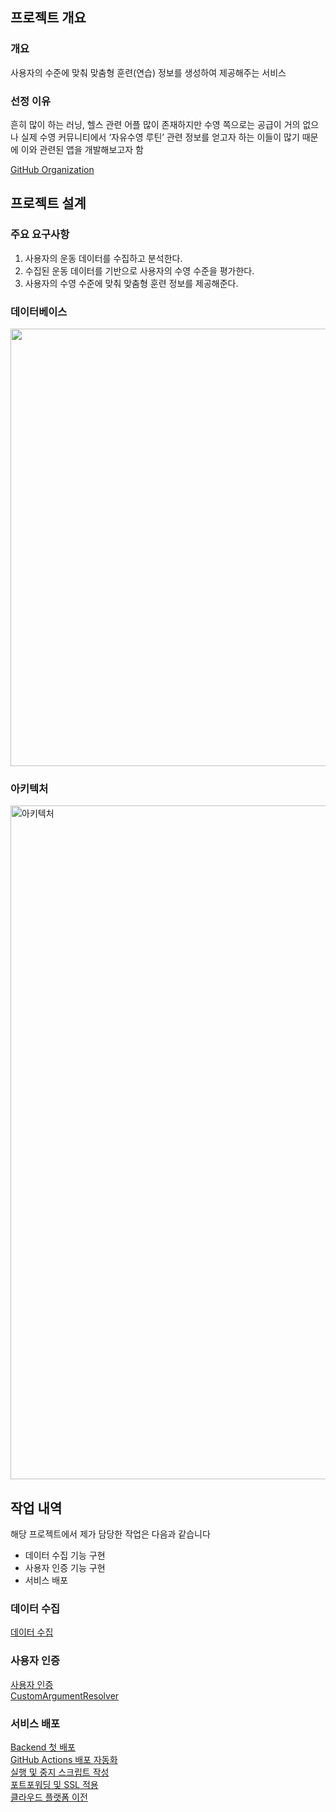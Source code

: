 ## 프로젝트 개요

### 개요

사용자의 수준에 맞춰 맞춤형 훈련(연습) 정보를 생성하여 제공해주는 서비스

### 선정 이유

흔히 많이 하는 러닝, 헬스 관련 어플 많이 존재하지만 수영 쪽으로는 공급이 거의 없으나 실제 수영 커뮤니티에서 ‘자유수영 루틴’ 관련 정보를 얻고자 하는 이들이 많기 때문에 이와 관련된 앱을 개발해보고자 함

[GitHub Organization](https://github.com/SwimmingTutor)

## 프로젝트 설계

### 주요 요구사항

1. 사용자의 운동 데이터를 수집하고 분석한다.
2. 수집된 운동 데이터를 기반으로 사용자의 수영 수준을 평가한다.
3. 사용자의 수영 수준에 맞춰 맞춤형 훈련 정보를 제공해준다.

### 데이터베이스

<img src="https://github.com/user-attachments/assets/f0178f29-2187-4aa0-ac2a-b778a09d9641" width="700">

### 아키텍처
<img width="1078" alt="아키텍처" src="https://github.com/user-attachments/assets/4d69f78d-a120-4223-b026-143fc53861c5">

## 작업 내역
해당 프로젝트에서 제가 담당한 작업은 다음과 같습니다
- 데이터 수집 기능 구현
- 사용자 인증 기능 구현
- 서비스 배포

### 데이터 수집
[데이터 수집](./docs/data/data1.md)<br/>

[//]: # ([사용자 인증 정보 연동]&#40;./docs/data/data2.md&#41;)

### 사용자 인증
[사용자 인증](./docs/auth/auth1.md) <br/>
[CustomArgumentResolver](./docs/auth/data2.md) <br/>


### 서비스 배포
[Backend 첫 배포](./docs/deploy/deploy1.md) <br/>
[GitHub Actions 배포 자동화](./docs/deploy/deploy2.md) <br/>
[실행 및 중지 스크립트 작성](./docs/deploy/deploy3.md) <br/>
[포트포워딩 및 SSL 적용](./docs/deploy/deploy4.md) <br/>
[클라우드 플랫폼 이전](./docs/deploy/deploy5.md) <br/>

